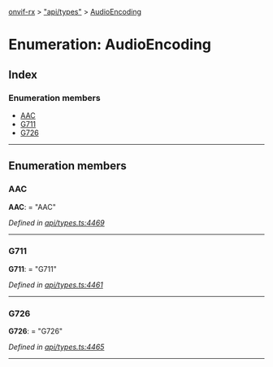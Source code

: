 [onvif-rx](../README.md) > ["api/types"](../modules/_api_types_.md) > [AudioEncoding](../enums/_api_types_.audioencoding.md)

# Enumeration: AudioEncoding

## Index

### Enumeration members

* [AAC](_api_types_.audioencoding.md#aac)
* [G711](_api_types_.audioencoding.md#g711)
* [G726](_api_types_.audioencoding.md#g726)

---

## Enumeration members

<a id="aac"></a>

###  AAC

**AAC**:  = "AAC"

*Defined in [api/types.ts:4469](https://github.com/patrickmichalina/onvif-rx/blob/034e4d6/src/api/types.ts#L4469)*

___
<a id="g711"></a>

###  G711

**G711**:  = "G711"

*Defined in [api/types.ts:4461](https://github.com/patrickmichalina/onvif-rx/blob/034e4d6/src/api/types.ts#L4461)*

___
<a id="g726"></a>

###  G726

**G726**:  = "G726"

*Defined in [api/types.ts:4465](https://github.com/patrickmichalina/onvif-rx/blob/034e4d6/src/api/types.ts#L4465)*

___

